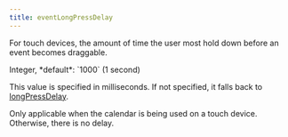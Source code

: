 ```yaml
---
title: eventLongPressDelay
---
```


For touch devices, the amount of time the user most hold down before an event becomes draggable.

<div class='spec' markdown='1'>
Integer, *default*: `1000` (1 second)
</div>

This value is specified in milliseconds. If not specified, it falls back to [longPressDelay](longPressDelay).

Only applicable when the calendar is being used on a touch device. Otherwise, there is no delay.
